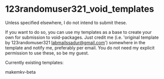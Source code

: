 # 123randomuser321_void_templates
Unless specified elsewhere, I do not intend to submit these.

If you want to do so, you can use my templates as a base to create your own for submission to void-packages.
Just credit me (i.e. 'original template by 123randomuser321 <labmailssadur@gmail.com>') somewhere in the template and notify me, preferably per email. You do not need my explicit permission to use these, so be my guest.

Currently existing templates:

makemkv-beta
